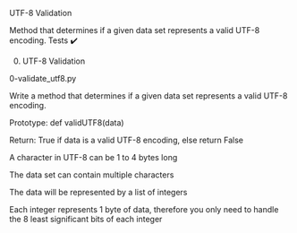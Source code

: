 UTF-8 Validation

Method that determines if a given data set represents a valid UTF-8 encoding.
Tests ✔️

0. UTF-8 Validation

0-validate_utf8.py

Write a method that determines if a given data set represents a valid UTF-8 encoding.

Prototype: def validUTF8(data)

Return: True if data is a valid UTF-8 encoding, else return False

A character in UTF-8 can be 1 to 4 bytes long

The data set can contain multiple characters

The data will be represented by a list of integers

Each integer represents 1 byte of data, therefore you only need to handle the 8 least significant bits of each integer
